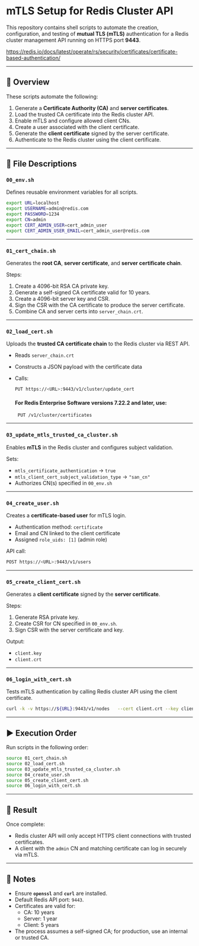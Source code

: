 # mTLS Setup for Redis Cluster API

This repository contains shell scripts to automate the creation, configuration, and testing of **mutual TLS (mTLS)** authentication for a Redis cluster management API running on HTTPS port **9443**.

https://redis.io/docs/latest/operate/rs/security/certificates/certificate-based-authentication/

---

## 🧩 Overview

These scripts automate the following:

1. Generate a **Certificate Authority (CA)** and **server certificates**.
2. Load the trusted CA certificate into the Redis cluster API.
3. Enable mTLS and configure allowed client CNs.
4. Create a user associated with the client certificate.
5. Generate the **client certificate** signed by the server certificate.
6. Authenticate to the Redis cluster using the client certificate.

---

## 📁 File Descriptions

### `00_env.sh`
Defines reusable environment variables for all scripts.

```bash
export URL=localhost
export USERNAME=admin@redis.com
export PASSWORD=1234
export CN=admin
export CERT_ADMIN_USER=cert_admin_user
export CERT_ADMIN_USER_EMAIL=cert_admin_user@redis.com
```

---

### `01_cert_chain.sh`
Generates the **root CA**, **server certificate**, and **server certificate chain**.

Steps:
1. Create a 4096-bit RSA CA private key.
2. Generate a self-signed CA certificate valid for 10 years.
3. Create a 4096-bit server key and CSR.
4. Sign the CSR with the CA certificate to produce the server certificate.
5. Combine CA and server certs into `server_chain.crt`.

---

### `02_load_cert.sh`
Uploads the **trusted CA certificate chain** to the Redis cluster via REST API.

- Reads `server_chain.crt`
- Constructs a JSON payload with the certificate data
- Calls:
  ```bash
  PUT https://<URL>:9443/v1/cluster/update_cert
  ```

  #### For Redis Enterprise Software versions 7.22.2 and later, use:
  ```
   PUT /v1/cluster/certificates
  ```

---

### `03_update_mtls_trusted_ca_cluster.sh`
Enables **mTLS** in the Redis cluster and configures subject validation.

Sets:
- `mtls_certificate_authentication` → `true`
- `mtls_client_cert_subject_validation_type` → `"san_cn"`
- Authorizes CN(s) specified in `00_env.sh`

---

### `04_create_user.sh`
Creates a **certificate-based user** for mTLS login.

- Authentication method: `certificate`
- Email and CN linked to the client certificate
- Assigned `role_uids: [1]` (admin role)

API call:
```bash
POST https://<URL>:9443/v1/users
```

---

### `05_create_client_cert.sh`
Generates a **client certificate** signed by the **server certificate**.

Steps:
1. Generate RSA private key.
2. Create CSR for CN specified in `00_env.sh`.
3. Sign CSR with the server certificate and key.

Output:
- `client.key`
- `client.crt`

---

### `06_login_with_cert.sh`
Tests mTLS authentication by calling Redis cluster API using the client certificate.

```bash
curl -k -v https://${URL}:9443/v1/nodes   --cert client.crt --key client.key
```

---

## ▶️ Execution Order

Run scripts in the following order:

```bash
source 01_cert_chain.sh
source 02_load_cert.sh
source 03_update_mtls_trusted_ca_cluster.sh
source 04_create_user.sh
source 05_create_client_cert.sh
source 06_login_with_cert.sh
```

---

## 🔐 Result

Once complete:
- Redis cluster API will only accept HTTPS client connections with trusted certificates.
- A client with the `admin` CN and matching certificate can log in securely via mTLS.

---

## 🧾 Notes

- Ensure **`openssl`** and **`curl`** are installed.
- Default Redis API port: `9443`.
- Certificates are valid for:
  - CA: 10 years
  - Server: 1 year
  - Client: 5 years
- The process assumes a self-signed CA; for production, use an internal or trusted CA.

